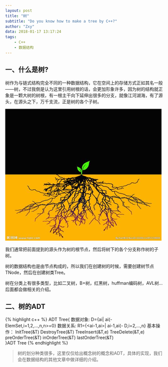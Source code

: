 ```yaml
---
layout: post
title: "树"
subtitle: "Do you know how to make a tree by C++?"
author: "Zxy"
data: 2018-01-17 13:17:24
tags:
    - C++
    - 数据结构
---
```


## 一、什么是树?
树作为与链式结构完全不同的一种数据结构，它在空间上的存储方式正如其名一般——树，不过我倒是认为这里引用树根的话，会更加形象许多，因为树的结构就正象是一颗大树的树根，有一根主干向下延伸出很多的分支，就像江河湖海，有了源头，在源头之下，万千支流，正是树的各个子树。

<img src="/assets/Tree_root.jpg" src="图片路径错误，请重新选择！">

我们通常把前面提到的源头作为树的根节点，然后将树下的各个分支称作树的子树。

树的数据结构也是由节点构成的，所以我们在创建树的时候，需要创建树节点TNode，然后在创建树类Tree。

树在分类上有很多类型，比如二叉树，B+树，红黑树，huffman编码树，AVL树...后面都会做相关的介绍。
## 二、树的ADT
{% highlight c++ %}
ADT Tree{
<span style="color:deepblue">
数据对象: D={ai| ai(-ElemSet,i=1,2,...,n,n>=0}
数据关系: R1={<ai-1,ai>| ai-1,ai(- D,i=2,...,n}
基本操作：</span>
	InitTree(&T)
	DestroyTree(&T)
	TreeInsert(&T,e)
	TreeDelete(&T,e)
    preOrderTree(&T)
    inOrderTree(&T)
    lastOrderTree(&T) 	
	}ADT Tree
{% endhighlight %}

> 树的划分种类很多，这里仅仅给出概念树的概念和ADT，具体的实现，我们会在数据结构的其他文章中做详细的介绍。